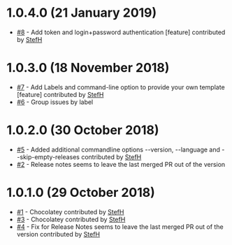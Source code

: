 # 1.0.4.0 (21 January 2019)
- [#8](https://github.com/StefH/GitHubReleaseNotes/pull/8) - Add token and login+password authentication [feature] contributed by [StefH](https://github.com/StefH)

# 1.0.3.0 (18 November 2018)
- [#7](https://github.com/StefH/GitHubReleaseNotes/pull/7) - Add Labels and command-line option to provide your own template [feature] contributed by [StefH](https://github.com/StefH)
- [#6](https://github.com/StefH/GitHubReleaseNotes/issues/6) - Group issues by label

# 1.0.2.0 (30 October 2018)
- [#5](https://github.com/StefH/GitHubReleaseNotes/pull/5) - Added additional commandline options --version, --language and --skip-empty-releases contributed by [StefH](https://github.com/StefH)
- [#2](https://github.com/StefH/GitHubReleaseNotes/issues/2) - Release notes seems to leave the last merged PR out of the version

# 1.0.1.0 (29 October 2018)
- [#1](https://github.com/StefH/GitHubReleaseNotes/pull/1) - Chocolatey contributed by [StefH](https://github.com/StefH)
- [#3](https://github.com/StefH/GitHubReleaseNotes/pull/3) - Chocolatey contributed by [StefH](https://github.com/StefH)
- [#4](https://github.com/StefH/GitHubReleaseNotes/pull/4) - Fix for Release Notes seems to leave the last merged PR out of the version contributed by [StefH](https://github.com/StefH)

